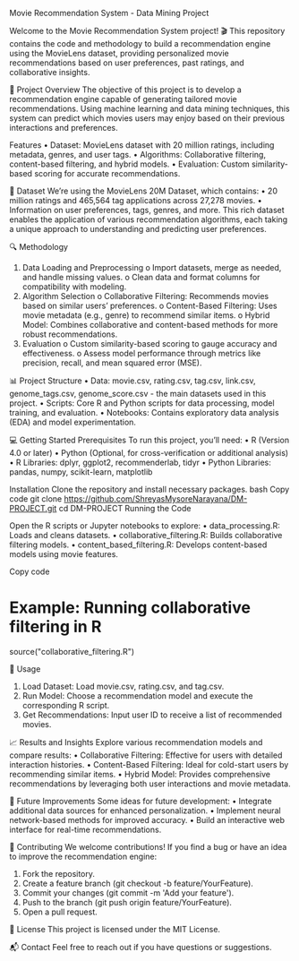 Movie Recommendation System - Data Mining Project

Welcome to the Movie Recommendation System project! 🎬 This repository contains the code and methodology to build a recommendation engine using the MovieLens dataset, providing personalized movie recommendations based on user preferences, past ratings, and collaborative insights.

🌟 Project Overview
The objective of this project is to develop a recommendation engine capable of generating tailored movie recommendations. Using machine learning and data mining techniques, this system can predict which movies users may enjoy based on their previous interactions and preferences.

Features
•	Dataset: MovieLens dataset with 20 million ratings, including metadata, genres, and user tags.
•	Algorithms: Collaborative filtering, content-based filtering, and hybrid models.
•	Evaluation: Custom similarity-based scoring for accurate recommendations.

📂 Dataset
We’re using the MovieLens 20M Dataset, which contains:
•	20 million ratings and 465,564 tag applications across 27,278 movies.
•	Information on user preferences, tags, genres, and more.
This rich dataset enables the application of various recommendation algorithms, each taking a unique approach to understanding and predicting user preferences.

🔍 Methodology

1.	Data Loading and Preprocessing
    o	Import datasets, merge as needed, and handle missing values.
    o	Clean data and format columns for compatibility with modeling.
2.	Algorithm Selection
    o	Collaborative Filtering: Recommends movies based on similar users’ preferences.
    o	Content-Based Filtering: Uses movie metadata (e.g., genre) to recommend similar items.
    o	Hybrid Model: Combines collaborative and content-based methods for more robust recommendations.
3.	Evaluation
    o	Custom similarity-based scoring to gauge accuracy and effectiveness.
    o	Assess model performance through metrics like precision, recall, and mean squared error (MSE).

📊 Project Structure
•	Data: movie.csv, rating.csv, tag.csv, link.csv, genome_tags.csv, genome_score.csv - the main datasets used in this project.
•	Scripts: Core R and Python scripts for data processing, model training, and evaluation.
•	Notebooks: Contains exploratory data analysis (EDA) and model experimentation.

💻 Getting Started
Prerequisites
To run this project, you’ll need:
•	R (Version 4.0 or later)
•	Python (Optional, for cross-verification or additional analysis)
•	R Libraries: dplyr, ggplot2, recommenderlab, tidyr
•	Python Libraries: pandas, numpy, scikit-learn, matplotlib

Installation
Clone the repository and install necessary packages.
bash
Copy code
git clone https://github.com/ShreyasMysoreNarayana/DM-PROJECT.git
cd DM-PROJECT
Running the Code

Open the R scripts or Jupyter notebooks to explore:
•	data_processing.R: Loads and cleans datasets.
•	collaborative_filtering.R: Builds collaborative filtering models.
•	content_based_filtering.R: Develops content-based models using movie features.

Copy code
# Example: Running collaborative filtering in R
source("collaborative_filtering.R")

🚀 Usage
1.	Load Dataset: Load movie.csv, rating.csv, and tag.csv.
2.	Run Model: Choose a recommendation model and execute the corresponding R script.
3.	Get Recommendations: Input user ID to receive a list of recommended movies.

📈 Results and Insights
Explore various recommendation models and compare results:
•	Collaborative Filtering: Effective for users with detailed interaction histories.
•	Content-Based Filtering: Ideal for cold-start users by recommending similar items.
•	Hybrid Model: Provides comprehensive recommendations by leveraging both user interactions and movie metadata.

📝 Future Improvements
Some ideas for future development:
•	Integrate additional data sources for enhanced personalization.
•	Implement neural network-based methods for improved accuracy.
•	Build an interactive web interface for real-time recommendations.

🤝 Contributing
We welcome contributions! If you find a bug or have an idea to improve the recommendation engine:
1.	Fork the repository.
2.	Create a feature branch (git checkout -b feature/YourFeature).
3.	Commit your changes (git commit -m 'Add your feature').
4.	Push to the branch (git push origin feature/YourFeature).
5.	Open a pull request.

📄 License
This project is licensed under the MIT License.

📬 Contact
Feel free to reach out if you have questions or suggestions.
